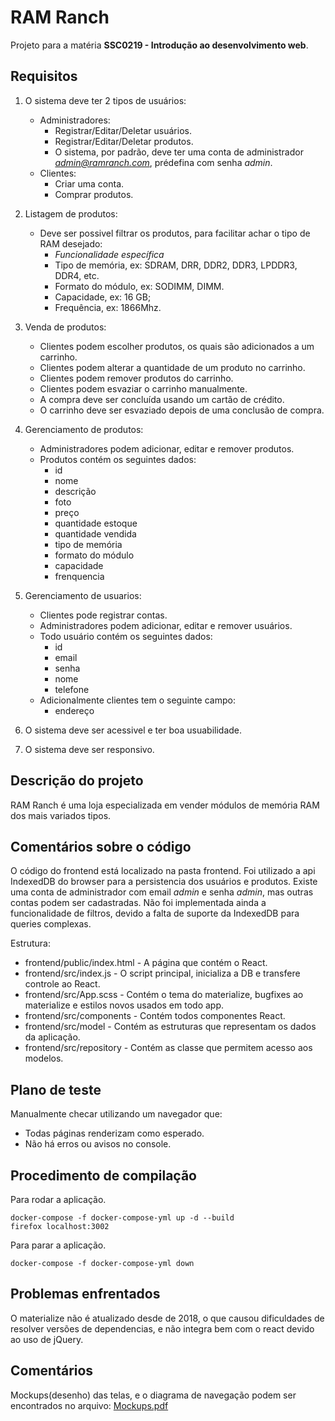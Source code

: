 # RAM Ranch
Projeto para a matéria **SSC0219 - Introdução ao desenvolvimento web**.

## Requisitos

1. O sistema deve ter 2 tipos de usuários:
	- Administradores:
		- Registrar/Editar/Deletar usuários.
		- Registrar/Editar/Deletar produtos.
		- O sistema, por padrão, deve ter uma conta de administrador *admin@ramranch.com*, prédefina com senha *admin*.
	- Clientes:
		- Criar uma conta.
		- Comprar produtos.

2. Listagem de produtos: 
	- Deve ser possivel filtrar os produtos, para facilitar achar o tipo de RAM desejado:
		- *Funcionalidade específica*
		- Tipo de memória, ex: SDRAM, DRR, DDR2, DDR3, LPDDR3, DDR4, etc.
		- Formato do módulo, ex: SODIMM, DIMM.
		- Capacidade, ex: 16 GB;
		- Frequência, ex: 1866Mhz.

3. Venda de produtos:
	- Clientes podem escolher produtos, os quais são adicionados a um carrinho.
	- Clientes podem alterar a quantidade de um produto no carrinho.
	- Clientes podem remover produtos do carrinho.
	- Clientes podem esvaziar o carrinho manualmente.
	- A compra deve ser concluída usando um cartão de crédito.
	- O carrinho deve ser esvaziado depois de uma conclusão de compra.

4. Gerenciamento de produtos:
	- Administradores podem adicionar, editar e remover produtos.
	- Produtos contém os seguintes dados:
		- id
		- nome
		- descrição
		- foto
		- preço
		- quantidade estoque
		- quantidade vendida
		- tipo de memória
		- formato do módulo
		- capacidade
		- frenquencia

5. Gerenciamento de usuarios:
	- Clientes pode registrar contas.
	- Administradores podem adicionar, editar e remover usuários.
	- Todo usuário contém os seguintes dados:
		- id
		- email
		- senha
		- nome
		- telefone
	- Adicionalmente clientes tem o seguinte campo:
		- endereço 

6. O sistema deve ser acessivel e ter boa usuabilidade.
7. O sistema deve ser responsivo.

## Descrição do projeto

RAM Ranch é uma loja especializada em vender módulos de memória RAM dos mais variados tipos.


## Comentários sobre o código

O código do frontend está localizado na pasta frontend. Foi 
utilizado a api IndexedDB do browser para a persistencia dos usuários
e produtos. Existe uma conta de administrador com email *admin* e senha
*admin*, mas outras contas podem ser cadastradas. Não foi implementada
ainda a funcionalidade de filtros, devido a falta de suporte da IndexedDB
para queries complexas.

Estrutura:
- frontend/public/index.html - A página que contém o React.
- frontend/src/index.js - O script principal, inicializa a DB e transfere controle ao React.
- frontend/src/App.scss - Contém o tema do materialize, bugfixes ao materialize e estilos novos usados em todo app.
- frontend/src/components - Contém todos componentes React.
- frontend/src/model - Contém as estruturas que representam os dados da aplicação.
- frontend/src/repository - Contém as classe que permitem acesso aos modelos.

## Plano de teste

Manualmente checar utilizando um navegador que:
- Todas páginas renderizam como esperado.
- Não há erros ou avisos no console.

## Procedimento de compilação

Para rodar a aplicação.
```
docker-compose -f docker-compose-yml up -d --build
firefox localhost:3002
```

Para parar a aplicação.
```
docker-compose -f docker-compose-yml down
```

<!-- ### Manualmente -->

<!-- Para compilar o projeto são necessários o npm e o yarn. -->
<!-- - [Instale o Node](https://nodejs.org/en/download/) -->
<!-- - [Instale o NPM](https://docs.npmjs.com/cli/v7/configuring-npm/install) -->
<!-- - [Instale o Yarn](https://yarnpkg.com/getting-started/install) -->

<!-- Para rodar o servidor integrado: -->

<!-- ``` -->
<!-- cd lib -->
<!-- npm install -->
<!-- npm run build -->
<!-- cd ../frontend -->
<!-- yarn install -->
<!-- REACT_APP_API_PREFIX=http://localhost:3001 yarn start -->
<!-- firefox localhost:3000 -->
<!-- ``` -->

## Problemas enfrentados

O materialize não é atualizado desde de 2018, o que causou dificuldades de resolver versões de dependencias, e não integra bem com o react devido ao uso de jQuery.

## Comentários

Mockups(desenho) das telas, e o diagrama de navegação podem ser encontrados no arquivo: [Mockups.pdf](Mockups.pdf)
